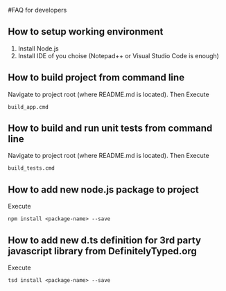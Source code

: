 #FAQ for developers

## How to setup working environment
1. Install Node.js
2. Install IDE of you choise (Notepad++ or Visual Studio Code is enough)

## How to build project from command line
Navigate to project root (where README.md is located). Then Execute
```
build_app.cmd
```

## How to build and run unit tests from command line
Navigate to project root (where README.md is located). Then Execute
```
build_tests.cmd
```

## How to add new node.js package to project
Execute
```
npm install <package-name> --save
```

## How to add new d.ts definition for 3rd party javascript library from DefinitelyTyped.org
Execute
```
tsd install <package-name> --save
```